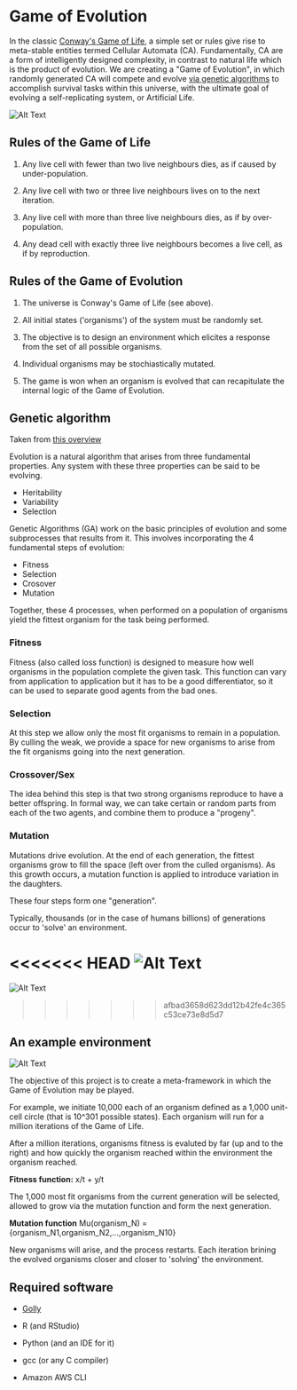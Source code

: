 # Game of Evolution

In the classic [Conway's Game of Life](https://en.wikipedia.org/wiki/Game_of_Life), a simple set or rules give rise to meta-stable entities termed Cellular Automata (CA). Fundamentally, CA are a form of intelligently designed  complexity, in contrast to natural life which is the product of  evolution. We are creating a "Game of Evolution", in which randomly  generated CA will compete and evolve [via genetic algorithms](https://www.youtube.com/watch?v=qv6UVOQ0F44) to accomplish survival tasks within this universe, with the ultimate  goal of evolving a self-replicating system, or Artificial Life.

![Alt Text](https://matthewdharriscom.files.wordpress.com/2016/02/gol1b.gif)

## Rules of the Game of Life

1. Any live cell with fewer than two live neighbours dies, as if caused by under-population.

2. Any live cell with two or three live neighbours lives on to the next iteration.

3. Any live cell with more than three live neighbours dies, as if by over-population.

4. Any dead cell with exactly three live neighbours becomes a live cell, as if by reproduction.

   
## Rules of the Game of Evolution

1. The universe is Conway's Game of Life (see above).

2. All initial states ('organisms') of the system must be randomly set.

3. The objective is to design an environment which elicites a response from the set of all possible organisms.

4. Individual organisms may be stochiastically mutated.

5. The game is won when an organism is evolved that can recapitulate the internal logic of the Game of Evolution.

## Genetic algorithm

Taken from [this overview](https://medium.com/sigmoid/https-medium-com-rishabh-anand-on-the-origin-of-genetic-algorithms-fc927d2e11e0)

Evolution is a natural algorithm that arises from three fundamental properties. Any system with these three properties can be said to be evolving.

- Heritability
- Variability
- Selection

Genetic Algorithms (GA) work on the basic principles of evolution and some subprocesses that results from it. This involves incorporating the 4 fundamental steps of evolution:

- Fitness
- Selection
- Crosover
- Mutation

Together, these 4 processes, when performed on a population of organisms yield the fittest organism for the task being performed.

### Fitness

Fitness (also called loss function) is designed to measure how well organisms in the population complete the given task. This function can vary from application to application but it has to be a good differentiator, so it can be used to separate good agents from the bad ones.

### Selection

At this step we allow only the most fit organisms to remain in a population. By culling the weak, we provide a space for new organisms to arise from the fit organisms going into the next generation.

### Crossover/Sex

The idea behind this step is that two strong organisms reproduce to have a better offspring. In formal way, we can take certain or random parts from each of the two agents, and combine them to produce a "progeny". 

### Mutation

Mutations drive evolution. At the end of each generation, the fittest organisms grow to fill the space (left over from the culled organisms). As this growth occurs, a mutation function is applied to introduce variation in the daughters. 

These four steps form one "generation".

Typically, thousands (or in the case of humans billions) of generations occur to 'solve' an environment.

<<<<<<< HEAD
![Alt Text](https://raw.githubusercontent.com/fransilvion/REvolution/master/img/Game_of_evolution.png)
=======
![Alt Text](https://imgur.com/a/pykUYd5)
>>>>>>> afbad3658d623dd12b42fe4c365c53ce73e8d5d7

## An example environment

![Alt Text](https://i.imgur.com/qVyIWmK.gif)

The objective of this project is to create a meta-framework in which the Game of Evolution may be played.

For example, we initiate 10,000 each of an organism defined as a 1,000 unit-cell circle (that is 10^301 possible states). Each organism will run for a million iterations of the Game of Life.

After a million iterations, organisms fitness is evaluted by far (up and to the right) and how quickly the organism reached within the environment the organism reached.

**Fitness function:** x/t + y/t

The 1,000 most fit organisms from the current generation will be selected, allowed to grow via the mutation function and form the next generation.

**Mutation function** Mu(organism_N) = {organism_N1,organism_N2,...,organism_N10}

New organisms will arise, and the process restarts. Each iteration brining the evolved organisms closer and closer to 'solving' the environment.

## Required software 

* [Golly](http://golly.sourceforge.net/)

* R (and RStudio)

* Python (and an IDE for it)

* gcc (or any C compiler)

* Amazon AWS CLI



